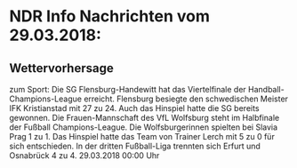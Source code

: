 # NDR Info Nachrichten vom 29.03.2018:


## Wettervorhersage
zum Sport: Die SG Flensburg-Handewitt hat das Viertelfinale der Handball-Champions-League erreicht. Flensburg besiegte den schwedischen Meister IFK Kristianstad mit 27 zu 24. Auch das Hinspiel hatte die SG bereits gewonnen. Die Frauen-Mannschaft des VfL Wolfsburg steht im Halbfinale der Fußball Champions-League. Die Wolfsburgerinnen spielten bei Slavia Prag 1 zu 1. Das Hinspiel hatte das Team von Trainer Lerch mit 5 zu 0 für sich entschieden. In der dritten Fußball-Liga trennten sich Erfurt und Osnabrück 4 zu 4. 29.03.2018 00:00 Uhr 
